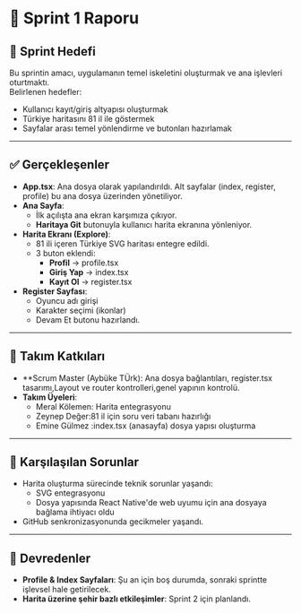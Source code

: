 # 🚀 Sprint 1 Raporu

## 🔎 Sprint Hedefi
Bu sprintin amacı, uygulamanın temel iskeletini oluşturmak ve ana işlevleri oturtmaktı.  
Belirlenen hedefler:
- Kullanıcı kayıt/giriş altyapısı oluşturmak
- Türkiye haritasını 81 il ile göstermek
- Sayfalar arası temel yönlendirme ve butonları hazırlamak

---

## ✅ Gerçekleşenler
- **App.tsx**: Ana dosya olarak yapılandırıldı. Alt sayfalar (index, register, profile) bu ana dosya üzerinden yönetiliyor.
- **Ana Sayfa**:  
  - İlk açılışta ana ekran karşımıza çıkıyor.  
  - **Haritaya Git** butonuyla kullanıcı harita ekranına yönleniyor.
- **Harita Ekranı (Explore)**:  
  - 81 ili içeren Türkiye SVG haritası entegre edildi.  
  - 3 buton eklendi:  
    - **Profil** → profile.tsx  
    - **Giriş Yap** → index.tsx  
    - **Kayıt Ol** → register.tsx
- **Register Sayfası**:  
  - Oyuncu adı girişi  
  - Karakter seçimi (ikonlar)  
  - Devam Et butonu hazırlandı.

---

## 💪 Takım Katkıları
- **Scrum Master (Aybüke TÜrk): Ana dosya bağlantıları, register.tsx tasarımı,Layout ve router kontrolleri,genel yapının kontrolü.
- **Takım Üyeleri**:  
  - Meral Kölemen: Harita entegrasyonu  
  - Zeynep Değer:81 il için soru veri tabanı hazırlığı
  - Emine Gülmez :index.tsx (anasayfa) dosya yapısı oluşturma

---

## 🚧 Karşılaşılan Sorunlar
- Harita oluşturma sürecinde teknik sorunlar yaşandı:
  - SVG entegrasyonu
  - Dosya yapısında React Native'de web uyumu için ana dosyaya bağlama ihtiyacı oldu
- GitHub senkronizasyonunda gecikmeler yaşandı.

---

## 🔁 Devredenler
- **Profile & Index Sayfaları**: Şu an için boş durumda, sonraki sprintte işlevsel hale getirilecek.
- **Harita üzerine şehir bazlı etkileşimler**: Sprint 2 için planlandı.

